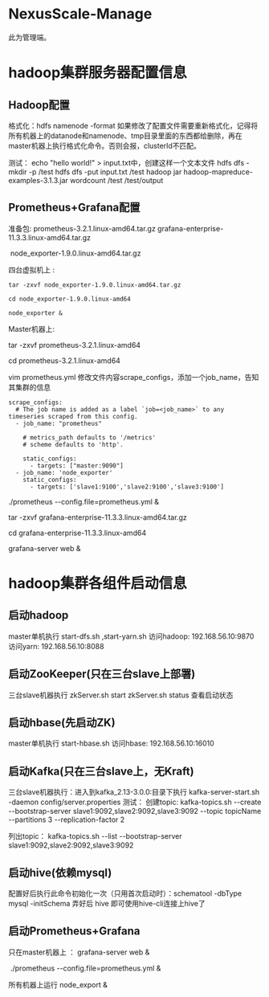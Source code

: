 # NexusScale-Manage

此为管理端。

# hadoop集群服务器配置信息
## Hadoop配置

格式化：hdfs namenode -format 
如果修改了配置文件需要重新格式化，记得将所有机器上的datanode和namenode、tmp目录里面的东西都给删除，再在master机器上执行格式化命令。否则会报，clusterId不匹配。

测试： echo "hello world!" > input.txt中，创建这样一个文本文件
hdfs dfs -mkdir -p /test
hdfs dfs -put input.txt /test
hadoop jar hadoop-mapreduce-examples-3.1.3.jar wordcount /test /test/output



## Prometheus+Grafana配置

准备包: prometheus-3.2.1.linux-amd64.tar.gz   grafana-enterprise-11.3.3.linux-amd64.tar.gz  

​	node_exporter-1.9.0.linux-amd64.tar.gz  

四台虚拟机上 : 

```
tar -zxvf node_exporter-1.9.0.linux-amd64.tar.gz

cd node_exporter-1.9.0.linux-amd64

node_exporter &
```



Master机器上:

tar -zxvf prometheus-3.2.1.linux-amd64  

cd prometheus-3.2.1.linux-amd64

vim prometheus.yml  修改文件内容scrape_configs，添加一个job_name，告知其集群的信息

```
scrape_configs:
  # The job name is added as a label `job=<job_name>` to any timeseries scraped from this config.
  - job_name: "prometheus"

    # metrics_path defaults to '/metrics'
    # scheme defaults to 'http'.

    static_configs:
      - targets: ["master:9090"]
  - job_name: 'node_exporter'
    static_configs:
      - targets: ['slave1:9100','slave2:9100','slave3:9100']
```

./prometheus --config.file=prometheus.yml &



tar -zxvf grafana-enterprise-11.3.3.linux-amd64.tar.gz 

cd grafana-enterprise-11.3.3.linux-amd64

grafana-server web &

# hadoop集群各组件启动信息

## 启动hadoop

master单机执行 start-dfs.sh ,start-yarn.sh
访问hadoop: 192.168.56.10:9870
访问yarn: 192.168.56.10:8088

## 启动ZooKeeper(只在三台slave上部署)

三台slave机器执行 zkServer.sh start
zkServer.sh status 查看启动状态

## 启动hbase(先启动ZK)

master单机执行 start-hbase.sh
访问hbase: 192.168.56.10:16010

## 启动Kafka(只在三台slave上，无Kraft)

三台slave机器执行：进入到kafka_2.13-3.0.0:目录下执行 
        kafka-server-start.sh -daemon config/server.properties
测试：
创建topic:
kafka-topics.sh --create --bootstrap-server slave1:9092,slave2:9092,slave3:9092 --topic topicName --partitions 3 --replication-factor 2

列出topic：
kafka-topics.sh --list --bootstrap-server slave1:9092,slave2:9092,slave3:9092

## 启动hive(依赖mysql)

配置好后执行此命令初始化一次（只用首次启动时）：schematool -dbType mysql -initSchema
弄好后 hive 即可使用hive-cli连接上hive了
## 启动Prometheus+Grafana

只在master机器上 ： grafana-server web &

​					./prometheus --config.file=prometheus.yml &

所有机器上运行 node_export &







